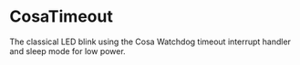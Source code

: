 CosaTimeout
====

The classical LED blink using the Cosa Watchdog timeout interrupt handler and sleep mode for low power. 